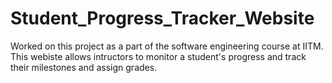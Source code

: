 # Student_Progress_Tracker_Website

Worked on this project as a part of the software engineering course at IITM. This webiste allows intructors to monitor a student's progress and track their milestones and assign grades.

